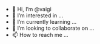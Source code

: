 - 👋 Hi, I’m @vaigi
- 👀 I’m interested in ...
- 🌱 I’m currently learning ...
- 💞️ I’m looking to collaborate on ...
- 📫 How to reach me ...

<!---
vaigi/vaigi is a ✨ special ✨ repository because its `README.md` (this file) appears on your GitHub profile.
You can click the Preview link to take a look at your changes.
--->

